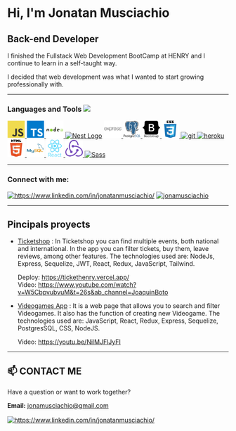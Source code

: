 # Hi, I'm Jonatan Musciachio
## Back-end Developer


I finished the Fullstack Web Development BootCamp at HENRY and I continue to learn in a self-taught way.

I decided that web development was what I wanted to start growing professionally with.</h3>

---

<h3 align="left">Languages and Tools <img src = "https://media2.giphy.com/media/QssGEmpkyEOhBCb7e1/giphy.gif?cid=ecf05e47a0n3gi1bfqntqmob8g9aid1oyj2wr3ds3mg700bl&rid=giphy.gif" width = 32px></h3>
<p align="left"> 
 <a href="https://developer.mozilla.org/en-US/docs/Web/JavaScript" target="_blank" rel="noreferrer"> <img src="https://raw.githubusercontent.com/devicons/devicon/master/icons/javascript/javascript-original.svg" alt="javascript" width="40" height="40"/> </a> 
<a href="https://www.typescriptlang.org/" target="_blank" rel="noreferrer"> <img src="https://raw.githubusercontent.com/devicons/devicon/master/icons/typescript/typescript-original.svg" alt="typescript" width="40" height="40"/> </a>
<a href="https://nodejs.org" target="_blank" rel="noreferrer"> <img src="https://raw.githubusercontent.com/devicons/devicon/master/icons/nodejs/nodejs-original-wordmark.svg" alt="nodejs" width="40" height="40"/> </a>
 <a href="http://nestjs.com/" target="blank"><img src="https://nestjs.com/img/logo_text.svg" width="40" height="40" alt="Nest Logo" /></a>
 <a href="https://expressjs.com" target="_blank" rel="noreferrer"> <img src="https://raw.githubusercontent.com/devicons/devicon/master/icons/express/express-original-wordmark.svg" alt="express" width="40" height="40"/> </a> 
 <a href="https://www.postgresql.org" target="_blank" rel="noreferrer"> <img src="https://raw.githubusercontent.com/devicons/devicon/master/icons/postgresql/postgresql-original-wordmark.svg" alt="postgresql" width="40" height="40"/> </a> 
<a href="https://getbootstrap.com" target="_blank" rel="noreferrer"> <img src="https://raw.githubusercontent.com/devicons/devicon/master/icons/bootstrap/bootstrap-plain-wordmark.svg" alt="bootstrap" width="40" height="40"/> </a>
<a href="https://www.w3schools.com/css/" target="_blank" rel="noreferrer"> <img src="https://raw.githubusercontent.com/devicons/devicon/master/icons/css3/css3-original-wordmark.svg" alt="css3" width="40" height="40"/> </a> 
<a href="https://git-scm.com/" target="_blank" rel="noreferrer"> <img src="https://www.vectorlogo.zone/logos/git-scm/git-scm-icon.svg" alt="git" width="40" height="40"/> </a>
 <a href="https://heroku.com" target="_blank" rel="noreferrer"> <img src="https://www.vectorlogo.zone/logos/heroku/heroku-icon.svg" alt="heroku" width="40" height="40"/> </a>
  <a href="https://www.w3.org/html/" target="_blank" rel="noreferrer"> <img src="https://raw.githubusercontent.com/devicons/devicon/master/icons/html5/html5-original-wordmark.svg" alt="html5" width="40" height="40"/> </a>
 <a href="https://www.mysql.com/" target="_blank" rel="noreferrer"> <img src="https://raw.githubusercontent.com/devicons/devicon/master/icons/mysql/mysql-original-wordmark.svg" alt="mysql" width="40" height="40"/> </a> 
<a href="https://reactjs.org/" target="_blank" rel="noreferrer"> <img src="https://raw.githubusercontent.com/devicons/devicon/master/icons/react/react-original-wordmark.svg" alt="react" width="40" height="40"/> </a>
 <a href="https://redux.js.org" target="_blank" rel="noreferrer"> <img src="https://raw.githubusercontent.com/devicons/devicon/master/icons/redux/redux-original.svg" alt="redux" width="40" height="40"/> </a> 
 <a  href="https://github.com/sass">
 <img alt="Sass" src="https://rawgit.com/sass/sass-site/main/source/assets/img/logos/logo.svg" width="40" height="40"/></a>
 </p>

---

<h3 align="left">Connect with me:</h3>
<p align="left">
<a href="https://www.linkedin.com/in/jonatanmusciachio/" target="blank"><img align="center" src="https://raw.githubusercontent.com/rahuldkjain/github-profile-readme-generator/master/src/images/icons/Social/linked-in-alt.svg" alt="https://www.linkedin.com/in/jonatanmusciachio/" height="30" width="40" /></a>
<a href="https://www.instagram.com/jonamusciachio/" target="blank"><img align="center" src="https://raw.githubusercontent.com/rahuldkjain/github-profile-readme-generator/master/src/images/icons/Social/instagram.svg" alt="jonamusciachio" height="30" width="40" /></a>
</p>

---


## Pincipals proyects

- [Ticketshop](https://github.com/LuisDanielRB/ecommerce_pg) : In Ticketshop you can find multiple events, both national and international.
In the app you can filter tickets, buy them, leave reviews, among other features.
The technologies used are: NodeJs, Express, Sequelize, JWT, React, Redux, JavaScript, Tailwind.

   Deploy: https://tickethenry.vercel.app/            
   Video: https://www.youtube.com/watch?v=W5CbpvubvuM&t=26s&ab_channel=JoaquinBoto
   

- [Videogames App](https://github.com/jonafm14/PI-videogames) : It is a web page that allows you to search and filter Videogames. It also has the function of creating new Videogame. The technologies used are: JavaScript, React, Redux, Express, Sequelize, PostgresSQL, CSS, NodeJS.

   Video: https://youtu.be/NilMJFlJyFI
---

## 📫 CONTACT ME

Have a question or want to work together?

**Email:** jonamusciachio@gmail.com

<a href="https://www.linkedin.com/in/jonatanmusciachio/" target="blank">
<img align="center" src="https://cdn.jsdelivr.net/npm/simple-icons@3.0.1/icons/linkedin.svg" alt="https://www.linkedin.com/in/jonatanmusciachio/" height="30" width="40" /></a>
